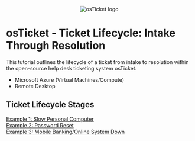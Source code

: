 <p align="center">
<img src="https://i.imgur.com/Clzj7Xs.png" alt="osTicket logo"/>
</p>

<h1>osTicket - Ticket Lifecycle: Intake Through Resolution</h1>
This tutorial outlines the lifecycle of a ticket from intake to resolution within the open-source help desk ticketing system osTicket.<br />

- Microsoft Azure (Virtual Machines/Compute)
- Remote Desktop

<h2>Ticket Lifecycle Stages</h2>

[Example 1: Slow Personal Computer](https://github.com/ScotBlair/Example-1)<br />
[Example 2: Password Reset](https://github.com/ScotBlair/Example-2)<br />
[Example 3: Mobile Banking/Online System Down](https://github.com/ScotBlair/Example-3)<br />
